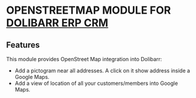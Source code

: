 # OPENSTREETMAP MODULE FOR <a href="https://www.dolibarr.org">DOLIBARR ERP CRM</a>

## Features
This module provides OpenStreet Map integration into Dolibarr:

* Add a pictogram near all addresses. A click on it show address inside a Google Maps.
* Add a view of location of all your customers/members into Google Maps.
